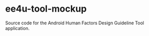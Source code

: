 ee4u-tool-mockup
================

Source code for the Android Human Factors Design Guideline Tool application. 

